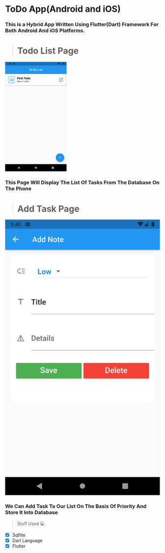 # ToDo App(Android and iOS)

### This is a Hybrid App Written Using Flutter(Dart) Framework For Both Android And iOS Platforms.

> # Todo List Page

<img src="https://github.com/Raamkee/flutter_todo_list/blob/main/Screenshots/Screenshot_1615464534.png" width="200">

### This Page Will Display The List Of Tasks From The Database On The Phone

> # Add Task Page
![Screenshot 2019-06-10 at 4 08 06 PM](https://github.com/Raamkee/flutter_todo_list/blob/main/Screenshots/Screenshot_1615464628.png?raw=true)
### We Can Add Task To Our List On The Basis Of Priority And Store It Into Database

> Stuff  Used :computer:
- [x] Sqflite
- [x] Dart Language 
- [x] Flutter
